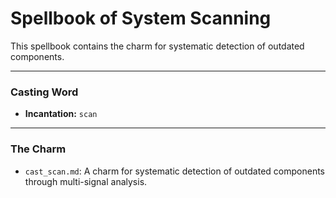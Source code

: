 # Spellbook of System Scanning

This spellbook contains the charm for systematic detection of outdated components.

---

### Casting Word
- **Incantation:** `scan`

---

### The Charm
- `cast_scan.md`: A charm for systematic detection of outdated components through multi-signal analysis.

